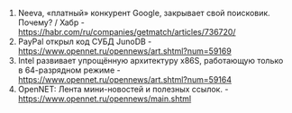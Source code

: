 1. Neeva, «платный» конкурент Google, закрывает свой поисковик. Почему? / Хабр - https://habr.com/ru/companies/getmatch/articles/736720/
1. PayPal открыл код СУБД JunoDB - https://www.opennet.ru/opennews/art.shtml?num=59169
1. Intel развивает упрощённую архитектуру x86S, работающую только в 64-разрядном режиме - https://www.opennet.ru/opennews/art.shtml?num=59164
1. OpenNET: Лента мини-новостей и полезных ссылок. - https://www.opennet.ru/opennews/main.shtml
